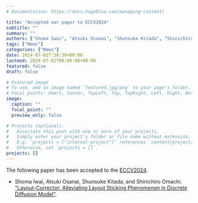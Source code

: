 ```yaml
---
# Documentation: https://docs.hugoblox.com/managing-content/

title: "Accepted our paper to ECCV2024"
subtitle: ""
summary: ""
authors: ["Shoma Iwai", "Atsuki Osanai", "Shunsuke Kitada", "Shinichiro Omachi"]
tags: ["News"]
categories: ["News"]
date: 2024-07-01T:38:30+09:00
lastmod: 2024-07-01T08:00:00+00:00
featured: false
draft: false

# Featured image
# To use, add an image named `featured.jpg/png` to your page's folder.
# Focal points: Smart, Center, TopLeft, Top, TopRight, Left, Right, BottomLeft, Bottom, BottomRight.
image:
  caption: ""
  focal_point: ""
  preview_only: false

# Projects (optional).
#   Associate this post with one or more of your projects.
#   Simply enter your project's folder or file name without extension.
#   E.g. `projects = ["internal-project"]` references `content/project/deep-learning/index.md`.
#   Otherwise, set `projects = []`.
projects: []
---
```


The following paper has been accepted to the [ECCV2024](https://eccv.ecva.net/Conferences/2024).

- Shoma Iwai, Atsuki Osanai, Shunsuke Kitada, and Shinichiro Omachi. ["Layout-Corrector: Alleviating Layout Sticking Phenomenon in Discrete Diffusion Model"](/publication/iwai2024layout).
